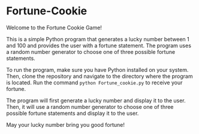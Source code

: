 # Fortune-Cookie
Welcome to the Fortune Cookie Game!

This is a simple Python program that generates a lucky number between 1 and 100 and provides the user with a fortune statement. The program uses a random number generator to choose one of three possible fortune statements.

To run the program, make sure you have Python installed on your system. Then, clone the repository and navigate to the directory where the program is located. Run the command `python Fortune_cookie.py` to receive your fortune.

The program will first generate a lucky number and display it to the user. Then, it will use a random number generator to choose one of three possible fortune statements and display it to the user.

May your lucky number bring you good fortune!
